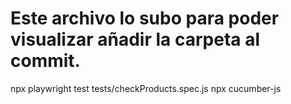 # Este archivo lo subo para poder visualizar añadir la carpeta al commit.  


npx playwright test tests/checkProducts.spec.js
npx cucumber-js